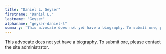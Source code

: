 ```yaml
---
title: "Daniel L. Geyser"
firstname: "Daniel L."
lastname: "Geyser"
alphaname: "geyser-daniel-l"
summary: "This advocate does not yet have a biography. To submit one, please contact the site administrator."
---
```

This advocate does not yet have a biography. To submit one, please contact the site administrator.

